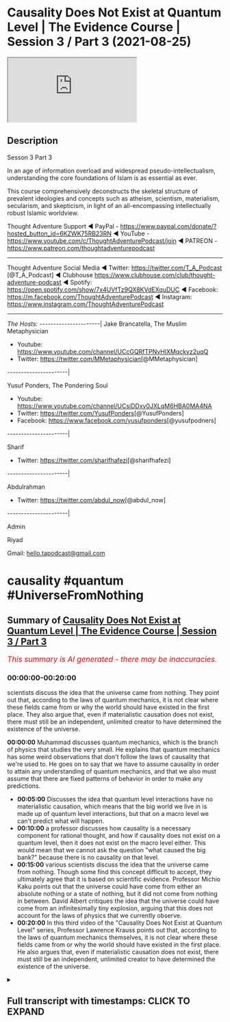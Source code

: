 # Causality Does Not Exist at Quantum Level | The Evidence Course | Session 3 / Part 3 (2021-08-25)

<iframe loading='lazy' allow='autoplay' src='https://www.youtube.com/embed/1AY-KXYsLtw'></iframe>

## Description

Sesson 3 Part 3

In an age of information overload and widespread pseudo-intellectualism, understanding the core foundations of Islam is as essential as ever.

This course comprehensively deconstructs the skeletal structure of prevalent ideologies and concepts such as atheism, scientism, materialism, secularism, and skepticism, in light of an all-encompassing intellectually robust Islamic worldview.

Thought Adventure Support
◄ PayPal - <https://www.paypal.com/donate/?hosted_button_id=6KZWK75RB23RN>
◄ YouTube - <https://www.youtube.com/c/ThoughtAdventurePodcast/join>
◄ PATREON - <https://www.patreon.com/thoughtadventurepodcast>
____________________________________________________________________

Thought Adventure Social Media
◄ Twitter: <https://twitter.com/T_A_Podcast​​> [@T_A_Podcast]
◄ Clubhouse <https://www.clubhouse.com/club/thought-adventure-podcast>
◄ Spotify: <https://open.spotify.com/show/7x4UVfTz9QX8KVdEXquDUC>
◄ Facebook: <https://m.facebook.com/ThoughtAdventurePodcast>
◄ Instagram: <https://www.instagram.com/ThoughtAdventurePodcast​>

----------------------------------------------------------------

*The Hosts:*
----------------------|
Jake Brancatella, The Muslim Metaphysician

- Youtube: <https://www.youtube.com/channel/UCcGQRfTPNyHlXMqckvz2uqQ>
- Twitter:  <https://twitter.com/MMetaphysician​​> [@MMetaphysician]

----------------------|

Yusuf Ponders, The Pondering Soul

- Youtube: <https://www.youtube.com/channel/UCsiDDxy0JXLqM6HBA0MA4NA>
- Twitter: <https://twitter.com/YusufPonders​​> [@YusufPonders]
- Facebook: <https://www.facebook.com/yusufponders​> [@yusufpodners]

----------------------|

Sharif

- Twitter: <https://twitter.com/sharifhafezi​​> [@sharifhafezi]

----------------------|

Abdulrahman

- Twitter: <https://twitter.com/abdul_now​> [@abdul_now]

----------------------|

Admin

Riyad

Gmail: hello.tapodcast@gmail.com

# causality #quantum #UniverseFromNothing

## Summary of [Causality Does Not Exist at Quantum Level | The Evidence Course | Session 3 / Part 3](https://www.youtube.com/watch?v=1AY-KXYsLtw)

*<span style="color:red; font-size:125%">This summary is AI generated - there may be inaccuracies</span>. [](/)*

### <a onclick="modifyYTiframeseektime('0')">00:00:00-00:20:00</a>

 scientists discuss the idea that the universe came from nothing. They point out that, according to the laws of quantum mechanics, it is not clear where these fields came from or why the world should have existed in the first place. They also argue that, even if materialistic causation does not exist, there must still be an independent, unlimited creator to have determined the existence of the universe.

**<a onclick="modifyYTiframeseektime('0')">00:00:00</a>**  Muhammad discusses quantum mechanics, which is the branch of physics that studies the very small. He explains that quantum mechanics has some weird observations that don't follow the laws of causality that we're used to. He goes on to say that we have to assume causality in order to attain any understanding of quantum mechanics, and that we also must assume that there are fixed patterns of behavior in order to make any predictions.

- **<a onclick="modifyYTiframeseektime('300')">00:05:00</a>** Discusses the idea that quantum level interactions have no materialistic causation, which means that the big world we live in is made up of quantum level interactions, but that on a macro level we can't predict what will happen.
- **<a onclick="modifyYTiframeseektime('600')">00:10:00</a>**  a professor discusses how causality is a necessary component for rational thought, and how if causality does not exist on a quantum level, then it does not exist on the macro level either. This would mean that we cannot ask the question "what caused the big bank?" because there is no causality on that level.
- **<a onclick="modifyYTiframeseektime('900')">00:15:00</a>**  various scientists discuss the idea that the universe came from nothing. Though some find this concept difficult to accept, they ultimately agree that it is based on scientific evidence. Professor Michio Kaku points out that the universe could have come from either an absolute nothing or a state of nothing, but it did not come from nothing in between. David Albert critiques the idea that the universe could have come from an infinitesimally tiny explosion, arguing that this does not account for the laws of physics that we currently observe.
- **<a onclick="modifyYTiframeseektime('1200')">00:20:00</a>** In this third video of the "Causality Does Not Exist at Quantum Level" series, Professor Lawrence Krauss points out that, according to the laws of quantum mechanics themselves, it is not clear where these fields came from or why the world should have existed in the first place. He also argues that, even if materialistic causation does not exist, there must still be an independent, unlimited creator to have determined the existence of the universe.

<details><summary><h2>Full transcript with timestamps: CLICK TO EXPAND</h2></summary>

<a onclick="modifyYTiframeseektime('14')">0:00:14</a> muhammad so the other contention that  
<a onclick="modifyYTiframeseektime('17')">0:00:17</a> some people or some atheists uh raise  
<a onclick="modifyYTiframeseektime('20')">0:00:20</a> to the arguments that we proposed  
<a onclick="modifyYTiframeseektime('22')">0:00:22</a> is is this idea that we are assuming  
<a onclick="modifyYTiframeseektime('25')">0:00:25</a> causal principles and causality is not a  
<a onclick="modifyYTiframeseektime('28')">0:00:28</a> necessary reality  
<a onclick="modifyYTiframeseektime('30')">0:00:30</a> that exists on a quantum level and  
<a onclick="modifyYTiframeseektime('33')">0:00:33</a> therefore if it doesn't exist on a  
<a onclick="modifyYTiframeseektime('34')">0:00:34</a> quantum level how can we be 100 sure  
<a onclick="modifyYTiframeseektime('37')">0:00:37</a> exists on a macro level meaning on the  
<a onclick="modifyYTiframeseektime('39')">0:00:39</a> the big level  
<a onclick="modifyYTiframeseektime('41')">0:00:41</a> uh the level that we exist and that we  
<a onclick="modifyYTiframeseektime('43')">0:00:43</a> can see  
<a onclick="modifyYTiframeseektime('44')">0:00:44</a> so i remember one time one one person he  
<a onclick="modifyYTiframeseektime('47')">0:00:47</a> he made the point that  
<a onclick="modifyYTiframeseektime('49')">0:00:49</a> you know it could be theoretically that  
<a onclick="modifyYTiframeseektime('52')">0:00:52</a> as you go and reach out to grab a cup  
<a onclick="modifyYTiframeseektime('55')">0:00:55</a> that your hand could go straight through  
<a onclick="modifyYTiframeseektime('56')">0:00:56</a> the cup so i responded and i said well  
<a onclick="modifyYTiframeseektime('59')">0:00:59</a> imagine if you were to walk in the  
<a onclick="modifyYTiframeseektime('61')">0:01:01</a> middle of the road and you saw a truck  
<a onclick="modifyYTiframeseektime('63')">0:01:03</a> coming towards you would you think at  
<a onclick="modifyYTiframeseektime('65')">0:01:05</a> that moment in time theoretically the  
<a onclick="modifyYTiframeseektime('67')">0:01:07</a> truck could go straight through you or  
<a onclick="modifyYTiframeseektime('69')">0:01:09</a> you're gonna try and get out of the way  
<a onclick="modifyYTiframeseektime('71')">0:01:11</a> as fast as possible from that  
<a onclick="modifyYTiframeseektime('74')">0:01:14</a> but we want to dive into a little bit a  
<a onclick="modifyYTiframeseektime('76')">0:01:16</a> little bit more detail regards to what  
<a onclick="modifyYTiframeseektime('78')">0:01:18</a> how we can understand and how we can  
<a onclick="modifyYTiframeseektime('80')">0:01:20</a> approach this discussion and really the  
<a onclick="modifyYTiframeseektime('81')">0:01:21</a> approach of this discussion shouldn't  
<a onclick="modifyYTiframeseektime('83')">0:01:23</a> really be approached from well actually  
<a onclick="modifyYTiframeseektime('85')">0:01:25</a> quantum level does have  
<a onclick="modifyYTiframeseektime('87')">0:01:27</a> you know causal principles i suppose  
<a onclick="modifyYTiframeseektime('88')">0:01:28</a> that is one argument that you can use i  
<a onclick="modifyYTiframeseektime('91')">0:01:31</a> go into the science of it in order to  
<a onclick="modifyYTiframeseektime('93')">0:01:33</a> refute the science that they they  
<a onclick="modifyYTiframeseektime('95')">0:01:35</a> provide or they counter with  
<a onclick="modifyYTiframeseektime('97')">0:01:37</a> but i think the problem with gaza  
<a onclick="modifyYTiframeseektime('99')">0:01:39</a> quantum mechanics is that it's a complex  
<a onclick="modifyYTiframeseektime('101')">0:01:41</a> issue it's an issue which is  
<a onclick="modifyYTiframeseektime('103')">0:01:43</a> counterintuitive it's not what we expect  
<a onclick="modifyYTiframeseektime('105')">0:01:45</a> to see and because it's not what we  
<a onclick="modifyYTiframeseektime('107')">0:01:47</a> expect to see in our general experiences  
<a onclick="modifyYTiframeseektime('110')">0:01:50</a> you know it can be quite confusing quite  
<a onclick="modifyYTiframeseektime('112')">0:01:52</a> difficult to understand what's actually  
<a onclick="modifyYTiframeseektime('114')">0:01:54</a> occurring upon quantum on a quantum  
<a onclick="modifyYTiframeseektime('116')">0:01:56</a> level  
<a onclick="modifyYTiframeseektime('118')">0:01:58</a> what is quantum mechanics all of these  
<a onclick="modifyYTiframeseektime('119')">0:01:59</a> things so rather what we're going to do  
<a onclick="modifyYTiframeseektime('121')">0:02:01</a> is approach this from a more of an  
<a onclick="modifyYTiframeseektime('122')">0:02:02</a> epistemological point of view meaning  
<a onclick="modifyYTiframeseektime('124')">0:02:04</a> from the point of view of a rational  
<a onclick="modifyYTiframeseektime('127')">0:02:07</a> thinking human being and and from how we  
<a onclick="modifyYTiframeseektime('129')">0:02:09</a> understand ideas and looking at  
<a onclick="modifyYTiframeseektime('132')">0:02:12</a> where this then discussion about quantum  
<a onclick="modifyYTiframeseektime('134')">0:02:14</a> mechanics fits in  
<a onclick="modifyYTiframeseektime('136')">0:02:16</a> so what do we mean by the quantum  
<a onclick="modifyYTiframeseektime('138')">0:02:18</a> quantum level or quantum mechanics  
<a onclick="modifyYTiframeseektime('140')">0:02:20</a> quantum mechanics deals with the very  
<a onclick="modifyYTiframeseektime('142')">0:02:22</a> very small  
<a onclick="modifyYTiframeseektime('143')">0:02:23</a> so we're talking about the subatomic  
<a onclick="modifyYTiframeseektime('146')">0:02:26</a> level type particles  
<a onclick="modifyYTiframeseektime('148')">0:02:28</a> and the behaviors of things like  
<a onclick="modifyYTiframeseektime('149')">0:02:29</a> electrons photons and  
<a onclick="modifyYTiframeseektime('151')">0:02:31</a> and the interactions even of atoms but  
<a onclick="modifyYTiframeseektime('153')">0:02:33</a> it's on the very very small level and on  
<a onclick="modifyYTiframeseektime('156')">0:02:36</a> a quantum level there are very weird you  
<a onclick="modifyYTiframeseektime('159')">0:02:39</a> know  
<a onclick="modifyYTiframeseektime('160')">0:02:40</a> observations that are seen  
<a onclick="modifyYTiframeseektime('163')">0:02:43</a> for example i'll just give you an  
<a onclick="modifyYTiframeseektime('164')">0:02:44</a> example of this  
<a onclick="modifyYTiframeseektime('166')">0:02:46</a> so imagine again a pool table  
<a onclick="modifyYTiframeseektime('169')">0:02:49</a> with all the balls racked up  
<a onclick="modifyYTiframeseektime('171')">0:02:51</a> and imagine you hit  
<a onclick="modifyYTiframeseektime('173')">0:02:53</a> all these balls  
<a onclick="modifyYTiframeseektime('175')">0:02:55</a> with your white cue ball  
<a onclick="modifyYTiframeseektime('177')">0:02:57</a> so if the pool table is a normal size  
<a onclick="modifyYTiframeseektime('180')">0:03:00</a> then theoretically  
<a onclick="modifyYTiframeseektime('182')">0:03:02</a> you can work out what's going to happen  
<a onclick="modifyYTiframeseektime('184')">0:03:04</a> to all of those pool balls where they're  
<a onclick="modifyYTiframeseektime('188')">0:03:08</a> going to be what position they're going  
<a onclick="modifyYTiframeseektime('190')">0:03:10</a> to land in etc so longers we've worked  
<a onclick="modifyYTiframeseektime('192')">0:03:12</a> out all the variables  
<a onclick="modifyYTiframeseektime('194')">0:03:14</a> like for example the variable of each  
<a onclick="modifyYTiframeseektime('197')">0:03:17</a> weight of each ball the size the  
<a onclick="modifyYTiframeseektime('200')">0:03:20</a> position the friction of the table that  
<a onclick="modifyYTiframeseektime('202')">0:03:22</a> exerts itself on each and every ball on  
<a onclick="modifyYTiframeseektime('205')">0:03:25</a> the pull table  
<a onclick="modifyYTiframeseektime('206')">0:03:26</a> and if i knew the direction and speed of  
<a onclick="modifyYTiframeseektime('209')">0:03:29</a> the white ball as i hit it so if i knew  
<a onclick="modifyYTiframeseektime('213')">0:03:33</a> the white board the speed the direction  
<a onclick="modifyYTiframeseektime('216')">0:03:36</a> and if i knew everything else all the  
<a onclick="modifyYTiframeseektime('217')">0:03:37</a> other variables regards to those pool  
<a onclick="modifyYTiframeseektime('219')">0:03:39</a> balls then i could possibly i can  
<a onclick="modifyYTiframeseektime('222')">0:03:42</a> predict where each of those balls are  
<a onclick="modifyYTiframeseektime('224')">0:03:44</a> going to land on that table  
<a onclick="modifyYTiframeseektime('227')">0:03:47</a> and that's  
<a onclick="modifyYTiframeseektime('228')">0:03:48</a> obviously something we can predict and  
<a onclick="modifyYTiframeseektime('230')">0:03:50</a> yes we know that causality is not  
<a onclick="modifyYTiframeseektime('232')">0:03:52</a> something we can empirically prove as we  
<a onclick="modifyYTiframeseektime('234')">0:03:54</a> as we mentioned in a previous video  
<a onclick="modifyYTiframeseektime('237')">0:03:57</a> meaning using science you have to assume  
<a onclick="modifyYTiframeseektime('239')">0:03:59</a> causality  
<a onclick="modifyYTiframeseektime('240')">0:04:00</a> and if you have to assume causality  
<a onclick="modifyYTiframeseektime('242')">0:04:02</a> using science then you cannot  
<a onclick="modifyYTiframeseektime('245')">0:04:05</a> refute the idea of science or you can't  
<a onclick="modifyYTiframeseektime('247')">0:04:07</a> prove it from a scientific basis you  
<a onclick="modifyYTiframeseektime('249')">0:04:09</a> have to assume it  
<a onclick="modifyYTiframeseektime('251')">0:04:11</a> and we also have to assume in science  
<a onclick="modifyYTiframeseektime('253')">0:04:13</a> that there are fixed patterns of  
<a onclick="modifyYTiframeseektime('254')">0:04:14</a> behavior so when we're looking at this  
<a onclick="modifyYTiframeseektime('256')">0:04:16</a> pool table we understand that there's  
<a onclick="modifyYTiframeseektime('258')">0:04:18</a> the effect  
<a onclick="modifyYTiframeseektime('260')">0:04:20</a> which is oh the cause which is the white  
<a onclick="modifyYTiframeseektime('262')">0:04:22</a> ball traveling is going to cause a  
<a onclick="modifyYTiframeseektime('264')">0:04:24</a> various num number of effects and those  
<a onclick="modifyYTiframeseektime('266')">0:04:26</a> effects are repeatable they're going to  
<a onclick="modifyYTiframeseektime('268')">0:04:28</a> be with a fixed pattern  
<a onclick="modifyYTiframeseektime('271')">0:04:31</a> so we can understand that and we  
<a onclick="modifyYTiframeseektime('273')">0:04:33</a> understand that because these things  
<a onclick="modifyYTiframeseektime('276')">0:04:36</a> occur and they are not things that occur  
<a onclick="modifyYTiframeseektime('278')">0:04:38</a> because of the universe  
<a onclick="modifyYTiframeseektime('281')">0:04:41</a> they are the attributes which have been  
<a onclick="modifyYTiframeseektime('282')">0:04:42</a> placed by allah upon the universe itself  
<a onclick="modifyYTiframeseektime('287')">0:04:47</a> and therefore we can as a result predict  
<a onclick="modifyYTiframeseektime('290')">0:04:50</a> things because we assume that allah or  
<a onclick="modifyYTiframeseektime('292')">0:04:52</a> allah has told us that he has fixed laws  
<a onclick="modifyYTiframeseektime('294')">0:04:54</a> within this universe  
<a onclick="modifyYTiframeseektime('297')">0:04:57</a> however let's let's take a step back  
<a onclick="modifyYTiframeseektime('299')">0:04:59</a> from the the macro level from the big  
<a onclick="modifyYTiframeseektime('301')">0:05:01</a> level  
<a onclick="modifyYTiframeseektime('302')">0:05:02</a> and let's imagine this pool table and  
<a onclick="modifyYTiframeseektime('304')">0:05:04</a> shrink it right down to the quantum  
<a onclick="modifyYTiframeseektime('306')">0:05:06</a> level  
<a onclick="modifyYTiframeseektime('307')">0:05:07</a> so you've just got this really small  
<a onclick="modifyYTiframeseektime('309')">0:05:09</a> quantum level size pool table  
<a onclick="modifyYTiframeseektime('313')">0:05:13</a> and suddenly now  
<a onclick="modifyYTiframeseektime('315')">0:05:15</a> if i try to hit the white ball i have a  
<a onclick="modifyYTiframeseektime('318')">0:05:18</a> few problems on this quantum level pool  
<a onclick="modifyYTiframeseektime('320')">0:05:20</a> table  
<a onclick="modifyYTiframeseektime('321')">0:05:21</a> because i can't 100 percent predict  
<a onclick="modifyYTiframeseektime('325')">0:05:25</a> exactly where that white ball is and i  
<a onclick="modifyYTiframeseektime('329')">0:05:29</a> cannot 100 percent predict at what  
<a onclick="modifyYTiframeseektime('332')">0:05:32</a> uh what speed or motion it will travel  
<a onclick="modifyYTiframeseektime('334')">0:05:34</a> at in fact the problem exists on a  
<a onclick="modifyYTiframeseektime('337')">0:05:37</a> quantum level is that with quantum level  
<a onclick="modifyYTiframeseektime('339')">0:05:39</a> particles you know you can only as you  
<a onclick="modifyYTiframeseektime('342')">0:05:42</a> know you have only a probabilistic  
<a onclick="modifyYTiframeseektime('344')">0:05:44</a> assumption of both speed and motor and  
<a onclick="modifyYTiframeseektime('347')">0:05:47</a> position  
<a onclick="modifyYTiframeseektime('348')">0:05:48</a> now on a macro level because i knew  
<a onclick="modifyYTiframeseektime('351')">0:05:51</a> speed and location of each ball then i  
<a onclick="modifyYTiframeseektime('354')">0:05:54</a> can work out what's going to happen but  
<a onclick="modifyYTiframeseektime('356')">0:05:56</a> if i don't know the speed and the  
<a onclick="modifyYTiframeseektime('357')">0:05:57</a> location precisely of each ball then i  
<a onclick="modifyYTiframeseektime('361')">0:06:01</a> can't predict what's going to happen to  
<a onclick="modifyYTiframeseektime('364')">0:06:04</a> that rack of balls on the pool table at  
<a onclick="modifyYTiframeseektime('366')">0:06:06</a> a quantum level  
<a onclick="modifyYTiframeseektime('368')">0:06:08</a> i can't know all of the variables so i  
<a onclick="modifyYTiframeseektime('371')">0:06:11</a> can't predict and determine exactly  
<a onclick="modifyYTiframeseektime('373')">0:06:13</a> what's going to happen and this is this  
<a onclick="modifyYTiframeseektime('376')">0:06:16</a> this understanding that you can you can  
<a onclick="modifyYTiframeseektime('378')">0:06:18</a> never predict both the position and the  
<a onclick="modifyYTiframeseektime('380')">0:06:20</a> speed of a quantum level particle is  
<a onclick="modifyYTiframeseektime('383')">0:06:23</a> what's termed as heisenberg's  
<a onclick="modifyYTiframeseektime('385')">0:06:25</a> uncertainty principle  
<a onclick="modifyYTiframeseektime('387')">0:06:27</a> are the inability to determine precisely  
<a onclick="modifyYTiframeseektime('389')">0:06:29</a> the position and speed of each particle  
<a onclick="modifyYTiframeseektime('393')">0:06:33</a> rather as it mentions this this  
<a onclick="modifyYTiframeseektime('395')">0:06:35</a> principle of heisenberg's uncertainty  
<a onclick="modifyYTiframeseektime('397')">0:06:37</a> principle the more precise your  
<a onclick="modifyYTiframeseektime('398')">0:06:38</a> measurements of the speed the less  
<a onclick="modifyYTiframeseektime('400')">0:06:40</a> precise your measurements will be of  
<a onclick="modifyYTiframeseektime('401')">0:06:41</a> position and vice versa  
<a onclick="modifyYTiframeseektime('403')">0:06:43</a> so some say as a result that  
<a onclick="modifyYTiframeseektime('406')">0:06:46</a> theoretically if quantum level  
<a onclick="modifyYTiframeseektime('408')">0:06:48</a> interactions can't be predicted so you  
<a onclick="modifyYTiframeseektime('411')">0:06:51</a> can't say a is going to hit b that's  
<a onclick="modifyYTiframeseektime('414')">0:06:54</a> going to cause c to occur because you  
<a onclick="modifyYTiframeseektime('416')">0:06:56</a> don't know where a is at any given time  
<a onclick="modifyYTiframeseektime('418')">0:06:58</a> or you don't know its motion at any  
<a onclick="modifyYTiframeseektime('419')">0:06:59</a> given time as well both together  
<a onclick="modifyYTiframeseektime('422')">0:07:02</a> so as a result if they say you can't  
<a onclick="modifyYTiframeseektime('424')">0:07:04</a> predict  
<a onclick="modifyYTiframeseektime('425')">0:07:05</a> yeah a quantum level in interactions  
<a onclick="modifyYTiframeseektime('428')">0:07:08</a> then the macro level can't also be  
<a onclick="modifyYTiframeseektime('430')">0:07:10</a> predicted or determined so i want you to  
<a onclick="modifyYTiframeseektime('432')">0:07:12</a> think about this  
<a onclick="modifyYTiframeseektime('434')">0:07:14</a> if a house is made up of bricks then i  
<a onclick="modifyYTiframeseektime('437')">0:07:17</a> know what the the material of the house  
<a onclick="modifyYTiframeseektime('439')">0:07:19</a> is it's the bricks so  
<a onclick="modifyYTiframeseektime('441')">0:07:21</a> what they're saying here is that the big  
<a onclick="modifyYTiframeseektime('443')">0:07:23</a> world the world that we live in is made  
<a onclick="modifyYTiframeseektime('446')">0:07:26</a> up of quantum level interactions  
<a onclick="modifyYTiframeseektime('449')">0:07:29</a> if there are a cause of means that don't  
<a onclick="modifyYTiframeseektime('451')">0:07:31</a> follow causal patterns on a quantum  
<a onclick="modifyYTiframeseektime('454')">0:07:34</a> level  
<a onclick="modifyYTiframeseektime('455')">0:07:35</a> and the big the macro world is built  
<a onclick="modifyYTiframeseektime('457')">0:07:37</a> upon the the quantum level interactions  
<a onclick="modifyYTiframeseektime('460')">0:07:40</a> then i can't predict  
<a onclick="modifyYTiframeseektime('462')">0:07:42</a> you know even on the macro level because  
<a onclick="modifyYTiframeseektime('465')">0:07:45</a> if this is a causal and this is what  
<a onclick="modifyYTiframeseektime('467')">0:07:47</a> makes up the rest of the universe then  
<a onclick="modifyYTiframeseektime('470')">0:07:50</a> the universe ultimately must be a causal  
<a onclick="modifyYTiframeseektime('472')">0:07:52</a> or doesn't follow causal principles  
<a onclick="modifyYTiframeseektime('475')">0:07:55</a> and some scientists also give  
<a onclick="modifyYTiframeseektime('478')">0:07:58</a> give other examples or implications of  
<a onclick="modifyYTiframeseektime('481')">0:08:01</a> this idea  
<a onclick="modifyYTiframeseektime('482')">0:08:02</a> of uh you know a causal uh quantum level  
<a onclick="modifyYTiframeseektime('486')">0:08:06</a> a causality for example the famous  
<a onclick="modifyYTiframeseektime('488')">0:08:08</a> uh physicist known as lawrence krauss  
<a onclick="modifyYTiframeseektime('490')">0:08:10</a> and also self-declared anti-theist they  
<a onclick="modifyYTiframeseektime('492')">0:08:12</a> don't even consider himself an atheist  
<a onclick="modifyYTiframeseektime('494')">0:08:14</a> he actually calls himself an antitheist  
<a onclick="modifyYTiframeseektime('497')">0:08:17</a> he states that the nothingness of space  
<a onclick="modifyYTiframeseektime('500')">0:08:20</a> causes  
<a onclick="modifyYTiframeseektime('501')">0:08:21</a> particles to pop in  
<a onclick="modifyYTiframeseektime('503')">0:08:23</a> in and out of existence so when you have  
<a onclick="modifyYTiframeseektime('506')">0:08:26</a> no space you have a vacuum  
<a onclick="modifyYTiframeseektime('508')">0:08:28</a> yeah  
<a onclick="modifyYTiframeseektime('509')">0:08:29</a> in a vacuum you find that there are on a  
<a onclick="modifyYTiframeseektime('512')">0:08:32</a> quantum level there'll be particles that  
<a onclick="modifyYTiframeseektime('514')">0:08:34</a> will pop in and out of existence virtual  
<a onclick="modifyYTiframeseektime('516')">0:08:36</a> particles  
<a onclick="modifyYTiframeseektime('518')">0:08:38</a> and again  
<a onclick="modifyYTiframeseektime('519')">0:08:39</a> what he's attempting to do is he's  
<a onclick="modifyYTiframeseektime('521')">0:08:41</a> attempting to say well if that can occur  
<a onclick="modifyYTiframeseektime('523')">0:08:43</a> on a quantum level why couldn't this  
<a onclick="modifyYTiframeseektime('526')">0:08:46</a> occur prior to the universe that the  
<a onclick="modifyYTiframeseektime('528')">0:08:48</a> universe didn't exist it existed or some  
<a onclick="modifyYTiframeseektime('530')">0:08:50</a> empty space and the universe or suddenly  
<a onclick="modifyYTiframeseektime('533')">0:08:53</a> on a quantum level the univ singularity  
<a onclick="modifyYTiframeseektime('536')">0:08:56</a> appeared and from the singularity there  
<a onclick="modifyYTiframeseektime('538')">0:08:58</a> was a big bang  
<a onclick="modifyYTiframeseektime('541')">0:09:01</a> there's far more details in this that i  
<a onclick="modifyYTiframeseektime('544')">0:09:04</a> haven't really gone through you know  
<a onclick="modifyYTiframeseektime('545')">0:09:05</a> huge amounts of details on quantum  
<a onclick="modifyYTiframeseektime('547')">0:09:07</a> mechanics but really what we're really  
<a onclick="modifyYTiframeseektime('549')">0:09:09</a> asking is is a question about how do we  
<a onclick="modifyYTiframeseektime('552')">0:09:12</a> approach this from a  
<a onclick="modifyYTiframeseektime('554')">0:09:14</a> you know epistemological angle from  
<a onclick="modifyYTiframeseektime('557')">0:09:17</a> point of view of ideas how do we the  
<a onclick="modifyYTiframeseektime('559')">0:09:19</a> methodology of our thinking so  
<a onclick="modifyYTiframeseektime('563')">0:09:23</a> however when we talk about quantum level  
<a onclick="modifyYTiframeseektime('565')">0:09:25</a> having no causality as some claim  
<a onclick="modifyYTiframeseektime('568')">0:09:28</a> what they're actually saying  
<a onclick="modifyYTiframeseektime('570')">0:09:30</a> is that quantum level interactions have  
<a onclick="modifyYTiframeseektime('574')">0:09:34</a> no materialistic causation you can't  
<a onclick="modifyYTiframeseektime('576')">0:09:36</a> work out why  
<a onclick="modifyYTiframeseektime('578')">0:09:38</a> in a deterministic point of view  
<a onclick="modifyYTiframeseektime('581')">0:09:41</a> why this is occurring yeah why one level  
<a onclick="modifyYTiframeseektime('584')">0:09:44</a> interaction is taking place with another  
<a onclick="modifyYTiframeseektime('585')">0:09:45</a> level interaction precisely in a  
<a onclick="modifyYTiframeseektime('587')">0:09:47</a> deterministic fashion  
<a onclick="modifyYTiframeseektime('590')">0:09:50</a> so this is the first thing that they're  
<a onclick="modifyYTiframeseektime('592')">0:09:52</a> they're they're  
<a onclick="modifyYTiframeseektime('593')">0:09:53</a> they're really saying regards to this  
<a onclick="modifyYTiframeseektime('596')">0:09:56</a> so the question then becomes okay how  
<a onclick="modifyYTiframeseektime('598')">0:09:58</a> does claims that on a quantum level  
<a onclick="modifyYTiframeseektime('600')">0:10:00</a> having no causality or some claim  
<a onclick="modifyYTiframeseektime('601')">0:10:01</a> actually refute our argument for the  
<a onclick="modifyYTiframeseektime('603')">0:10:03</a> existence of god  
<a onclick="modifyYTiframeseektime('605')">0:10:05</a> does it does it refute our arguments for  
<a onclick="modifyYTiframeseektime('607')">0:10:07</a> the existence god if there's no  
<a onclick="modifyYTiframeseektime('609')">0:10:09</a> causality on a quantum level there's no  
<a onclick="modifyYTiframeseektime('611')">0:10:11</a> causality on the macro level then does  
<a onclick="modifyYTiframeseektime('613')">0:10:13</a> that mean that we cannot ask the  
<a onclick="modifyYTiframeseektime('614')">0:10:14</a> question what caused the big bank that's  
<a onclick="modifyYTiframeseektime('616')">0:10:16</a> effectively the argument  
<a onclick="modifyYTiframeseektime('618')">0:10:18</a> well firstly no we can't use that as an  
<a onclick="modifyYTiframeseektime('621')">0:10:21</a> argument about a causal levels a  
<a onclick="modifyYTiframeseektime('623')">0:10:23</a> causality on a quantum level  
<a onclick="modifyYTiframeseektime('625')">0:10:25</a> firstly as we've mentioned in the  
<a onclick="modifyYTiframeseektime('627')">0:10:27</a> section in section one on science and  
<a onclick="modifyYTiframeseektime('630')">0:10:30</a> scientism we said that science is  
<a onclick="modifyYTiframeseektime('633')">0:10:33</a> predicated on the belief in causality  
<a onclick="modifyYTiframeseektime('636')">0:10:36</a> you have to assume causality for you to  
<a onclick="modifyYTiframeseektime('638')">0:10:38</a> engage in the scientific method  
<a onclick="modifyYTiframeseektime('641')">0:10:41</a> even when we detect virtual particles  
<a onclick="modifyYTiframeseektime('643')">0:10:43</a> popping in and out of existence we are  
<a onclick="modifyYTiframeseektime('645')">0:10:45</a> detecting them using machines also that  
<a onclick="modifyYTiframeseektime('648')">0:10:48</a> rests on causal principles so you're  
<a onclick="modifyYTiframeseektime('650')">0:10:50</a> trying to detect  
<a onclick="modifyYTiframeseektime('652')">0:10:52</a> you know a particle that's come out of  
<a onclick="modifyYTiframeseektime('653')">0:10:53</a> non-existence yeah or come out of you  
<a onclick="modifyYTiframeseektime('656')">0:10:56</a> know space you know vacuum of space on a  
<a onclick="modifyYTiframeseektime('658')">0:10:58</a> quantum level you're using machinery  
<a onclick="modifyYTiframeseektime('661')">0:11:01</a> that actually detects this  
<a onclick="modifyYTiframeseektime('662')">0:11:02</a> so you're not you know you're not  
<a onclick="modifyYTiframeseektime('664')">0:11:04</a> actually going outside of the causal  
<a onclick="modifyYTiframeseektime('665')">0:11:05</a> principles you're still using causality  
<a onclick="modifyYTiframeseektime('668')">0:11:08</a> even in the scientific method  
<a onclick="modifyYTiframeseektime('671')">0:11:11</a> the other thing is this  
<a onclick="modifyYTiframeseektime('672')">0:11:12</a> if we conclude some scientists or  
<a onclick="modifyYTiframeseektime('674')">0:11:14</a> certain atheists try to use this  
<a onclick="modifyYTiframeseektime('676')">0:11:16</a> argument to say ah  
<a onclick="modifyYTiframeseektime('677')">0:11:17</a> there is no causality because on a  
<a onclick="modifyYTiframeseektime('679')">0:11:19</a> quantum level there is no causality and  
<a onclick="modifyYTiframeseektime('682')">0:11:22</a> that's what science has proven then what  
<a onclick="modifyYTiframeseektime('684')">0:11:24</a> they're doing is they're creating a  
<a onclick="modifyYTiframeseektime('686')">0:11:26</a> circular or self-refuting argument  
<a onclick="modifyYTiframeseektime('689')">0:11:29</a> if science adopts the principle of  
<a onclick="modifyYTiframeseektime('691')">0:11:31</a> causality and you conclude that there is  
<a onclick="modifyYTiframeseektime('694')">0:11:34</a> no principle of causality then you have  
<a onclick="modifyYTiframeseektime('696')">0:11:36</a> you have actually refuted the scientific  
<a onclick="modifyYTiframeseektime('698')">0:11:38</a> method itself and if you refuted the  
<a onclick="modifyYTiframeseektime('700')">0:11:40</a> scientific method you've also refuted  
<a onclick="modifyYTiframeseektime('703')">0:11:43</a> its conclusion  
<a onclick="modifyYTiframeseektime('706')">0:11:46</a> secondly causality is a necessary  
<a onclick="modifyYTiframeseektime('708')">0:11:48</a> component to make rational thought  
<a onclick="modifyYTiframeseektime('711')">0:11:51</a> this means causality  
<a onclick="modifyYTiframeseektime('713')">0:11:53</a> is an is is an idea that we gain prior  
<a onclick="modifyYTiframeseektime('717')">0:11:57</a> to experience we use causality in order  
<a onclick="modifyYTiframeseektime('721')">0:12:01</a> to interpret and explain experience and  
<a onclick="modifyYTiframeseektime('723')">0:12:03</a> we discussed this  
<a onclick="modifyYTiframeseektime('725')">0:12:05</a> in when we talked about the rational  
<a onclick="modifyYTiframeseektime('727')">0:12:07</a> method  
<a onclick="modifyYTiframeseektime('728')">0:12:08</a> so we don't experience causality and  
<a onclick="modifyYTiframeseektime('732')">0:12:12</a> include and conclude causality exists  
<a onclick="modifyYTiframeseektime('735')">0:12:15</a> but rather we need causality to think  
<a onclick="modifyYTiframeseektime('738')">0:12:18</a> because the fact that we think  
<a onclick="modifyYTiframeseektime('741')">0:12:21</a> that we have concepts then we know  
<a onclick="modifyYTiframeseektime('742')">0:12:22</a> reality exists because we know reality  
<a onclick="modifyYTiframeseektime('745')">0:12:25</a> exists and that reality caused our  
<a onclick="modifyYTiframeseektime('748')">0:12:28</a> thoughts then as a result causality  
<a onclick="modifyYTiframeseektime('750')">0:12:30</a> exists it's a very basic argument so  
<a onclick="modifyYTiframeseektime('753')">0:12:33</a> even if we grant that quantum level  
<a onclick="modifyYTiframeseektime('756')">0:12:36</a> interactions have no materialistic  
<a onclick="modifyYTiframeseektime('758')">0:12:38</a> causation or no materialistic  
<a onclick="modifyYTiframeseektime('761')">0:12:41</a> explanation that's the key thing here  
<a onclick="modifyYTiframeseektime('762')">0:12:42</a> materialistic explanation  
<a onclick="modifyYTiframeseektime('764')">0:12:44</a> then that doesn't deny causality  
<a onclick="modifyYTiframeseektime('767')">0:12:47</a> altogether  
<a onclick="modifyYTiframeseektime('768')">0:12:48</a> rather only denies the  
<a onclick="modifyYTiframeseektime('771')">0:12:51</a> is materialistic or part of the universe  
<a onclick="modifyYTiframeseektime('774')">0:12:54</a> so if something's occurring and you  
<a onclick="modifyYTiframeseektime('776')">0:12:56</a> can't explain what the cause of that  
<a onclick="modifyYTiframeseektime('778')">0:12:58</a> thing that's occurring that's caused its  
<a onclick="modifyYTiframeseektime('780')">0:13:00</a> effect  
<a onclick="modifyYTiframeseektime('781')">0:13:01</a> then it doesn't mean that causality  
<a onclick="modifyYTiframeseektime('783')">0:13:03</a> doesn't exist it just means that the  
<a onclick="modifyYTiframeseektime('784')">0:13:04</a> causality cannot be explained by the  
<a onclick="modifyYTiframeseektime('787')">0:13:07</a> universe  
<a onclick="modifyYTiframeseektime('789')">0:13:09</a> and this is similar to how imam ghazali  
<a onclick="modifyYTiframeseektime('793')">0:13:13</a> he explained that there are no  
<a onclick="modifyYTiframeseektime('795')">0:13:15</a> materialistic causation so imam khazadi  
<a onclick="modifyYTiframeseektime('797')">0:13:17</a> held a theological position called  
<a onclick="modifyYTiframeseektime('800')">0:13:20</a> occasionalism  
<a onclick="modifyYTiframeseektime('801')">0:13:21</a> and this this position basically said  
<a onclick="modifyYTiframeseektime('803')">0:13:23</a> that there are no secondary causations  
<a onclick="modifyYTiframeseektime('805')">0:13:25</a> so  
<a onclick="modifyYTiframeseektime('806')">0:13:26</a> it only go into too much detail but  
<a onclick="modifyYTiframeseektime('808')">0:13:28</a> effectively what he was saying is that  
<a onclick="modifyYTiframeseektime('809')">0:13:29</a> if you strike a match it's not your  
<a onclick="modifyYTiframeseektime('811')">0:13:31</a> striking that's causing the fire but  
<a onclick="modifyYTiframeseektime('814')">0:13:34</a> rather a loss panel does place the  
<a onclick="modifyYTiframeseektime('816')">0:13:36</a> attribute of the fire and your striking  
<a onclick="modifyYTiframeseektime('818')">0:13:38</a> in that situation is incidental it just  
<a onclick="modifyYTiframeseektime('820')">0:13:40</a> happens to occur side by side and it  
<a onclick="modifyYTiframeseektime('823')">0:13:43</a> also happens to be that allah made it  
<a onclick="modifyYTiframeseektime('826')">0:13:46</a> that the universe operates according to  
<a onclick="modifyYTiframeseektime('828')">0:13:48</a> the system but he didn't have to operate  
<a onclick="modifyYTiframeseektime('830')">0:13:50</a> according to that system so the ultimate  
<a onclick="modifyYTiframeseektime('832')">0:13:52</a> cause within the universe on every  
<a onclick="modifyYTiframeseektime('834')">0:13:54</a> single event and every single effect  
<a onclick="modifyYTiframeseektime('836')">0:13:56</a> that we see is allah he's the primary  
<a onclick="modifyYTiframeseektime('839')">0:13:59</a> cause this is what imam khazali when he  
<a onclick="modifyYTiframeseektime('841')">0:14:01</a> said there's no secondary causation he  
<a onclick="modifyYTiframeseektime('843')">0:14:03</a> wasn't denying causality they were in  
<a onclick="modifyYTiframeseektime('846')">0:14:06</a> fact affirming that the only cause is  
<a onclick="modifyYTiframeseektime('848')">0:14:08</a> allah and they said you have to still  
<a onclick="modifyYTiframeseektime('850')">0:14:10</a> affirm causality  
<a onclick="modifyYTiframeseektime('853')">0:14:13</a> and this is similar to the point als we  
<a onclick="modifyYTiframeseektime('855')">0:14:15</a> raised in section two about how  
<a onclick="modifyYTiframeseektime('856')">0:14:16</a> attributes are not necessary for objects  
<a onclick="modifyYTiframeseektime('859')">0:14:19</a> hence the attributes were also  
<a onclick="modifyYTiframeseektime('860')">0:14:20</a> determined by allah  
<a onclick="modifyYTiframeseektime('862')">0:14:22</a> so even if they say that on a quantum  
<a onclick="modifyYTiframeseektime('864')">0:14:24</a> level there is no determinism  
<a onclick="modifyYTiframeseektime('867')">0:14:27</a> or no material materialistic explanation  
<a onclick="modifyYTiframeseektime('870')">0:14:30</a> for the position and particle  
<a onclick="modifyYTiframeseektime('872')">0:14:32</a> of the peculiar behavior of the quantum  
<a onclick="modifyYTiframeseektime('873')">0:14:33</a> particles or the particular behavior the  
<a onclick="modifyYTiframeseektime('875')">0:14:35</a> quantum particles then that would  
<a onclick="modifyYTiframeseektime('877')">0:14:37</a> reinforce our argument that the cause is  
<a onclick="modifyYTiframeseektime('880')">0:14:40</a> not from the universe itself but must be  
<a onclick="modifyYTiframeseektime('883')">0:14:43</a> determined upon these particles so if  
<a onclick="modifyYTiframeseektime('886')">0:14:46</a> you can't explain the materialistic  
<a onclick="modifyYTiframeseektime('887')">0:14:47</a> cause of why these why this  
<a onclick="modifyYTiframeseektime('890')">0:14:50</a> you know quantum level particles popping  
<a onclick="modifyYTiframeseektime('892')">0:14:52</a> in and out of existence on a quantum  
<a onclick="modifyYTiframeseektime('894')">0:14:54</a> level space in a vacuum of space we  
<a onclick="modifyYTiframeseektime('896')">0:14:56</a> can't explain why that occurs it doesn't  
<a onclick="modifyYTiframeseektime('898')">0:14:58</a> mean therefore causality doesn't occur  
<a onclick="modifyYTiframeseektime('900')">0:15:00</a> it rather means that the explanation and  
<a onclick="modifyYTiframeseektime('902')">0:15:02</a> the causes outside of the physical  
<a onclick="modifyYTiframeseektime('904')">0:15:04</a> universe aye allah  
<a onclick="modifyYTiframeseektime('910')">0:15:10</a> so  
<a onclick="modifyYTiframeseektime('913')">0:15:13</a> so therefore the other the third point  
<a onclick="modifyYTiframeseektime('916')">0:15:16</a> as well is this  
<a onclick="modifyYTiframeseektime('917')">0:15:17</a> is okay  
<a onclick="modifyYTiframeseektime('919')">0:15:19</a> let's say we grant and we accept that a  
<a onclick="modifyYTiframeseektime('923')">0:15:23</a> causal uh quantum level interactions  
<a onclick="modifyYTiframeseektime('925')">0:15:25</a> occur  
<a onclick="modifyYTiframeseektime('926')">0:15:26</a> but now we have to still explain  
<a onclick="modifyYTiframeseektime('929')">0:15:29</a> why on the macro level we see causality  
<a onclick="modifyYTiframeseektime('932')">0:15:32</a> so why is it that the each of the balls  
<a onclick="modifyYTiframeseektime('935')">0:15:35</a> on a pool table and the pool table  
<a onclick="modifyYTiframeseektime('937')">0:15:37</a> itself are made up of a causal  
<a onclick="modifyYTiframeseektime('940')">0:15:40</a> interactions but yet i can predict every  
<a onclick="modifyYTiframeseektime('942')">0:15:42</a> single position of that ball  
<a onclick="modifyYTiframeseektime('944')">0:15:44</a> even though when we start to reduce that  
<a onclick="modifyYTiframeseektime('946')">0:15:46</a> pool table or shrink it down to the size  
<a onclick="modifyYTiframeseektime('948')">0:15:48</a> of a quantum or quantum levels  
<a onclick="modifyYTiframeseektime('951')">0:15:51</a> interactions that we can't we can no  
<a onclick="modifyYTiframeseektime('953')">0:15:53</a> longer predict it so we know that the  
<a onclick="modifyYTiframeseektime('955')">0:15:55</a> big the big world follows causal  
<a onclick="modifyYTiframeseektime('957')">0:15:57</a> principles but if the big world are  
<a onclick="modifyYTiframeseektime('959')">0:15:59</a> following causal principles and it's not  
<a onclick="modifyYTiframeseektime('961')">0:16:01</a> because of  
<a onclick="modifyYTiframeseektime('963')">0:16:03</a> the quantum level interactions then as a  
<a onclick="modifyYTiframeseektime('966')">0:16:06</a> result the explanation of what's causing  
<a onclick="modifyYTiframeseektime('969')">0:16:09</a> the universe to operate according to a  
<a onclick="modifyYTiframeseektime('971')">0:16:11</a> system have certain fixed attributes  
<a onclick="modifyYTiframeseektime('973')">0:16:13</a> that we sense that we see has fixed  
<a onclick="modifyYTiframeseektime('975')">0:16:15</a> patterns that we sense and that we see  
<a onclick="modifyYTiframeseektime('977')">0:16:17</a> then that explanation again is not  
<a onclick="modifyYTiframeseektime('979')">0:16:19</a> because of what it's made up of but  
<a onclick="modifyYTiframeseektime('981')">0:16:21</a> rather  
<a onclick="modifyYTiframeseektime('982')">0:16:22</a> something that is determined by allah  
<a onclick="modifyYTiframeseektime('987')">0:16:27</a> the final point that i want to mention  
<a onclick="modifyYTiframeseektime('988')">0:16:28</a> regards to this is that even when people  
<a onclick="modifyYTiframeseektime('990')">0:16:30</a> turn around or scientists say that oh  
<a onclick="modifyYTiframeseektime('992')">0:16:32</a> you know there's all these  
<a onclick="modifyYTiframeseektime('993')">0:16:33</a> counter-intuitive realities on the  
<a onclick="modifyYTiframeseektime('995')">0:16:35</a> quantum level or in quantum mechanics  
<a onclick="modifyYTiframeseektime('998')">0:16:38</a> really actually it's not uh it may be  
<a onclick="modifyYTiframeseektime('1000')">0:16:40</a> counter-intuitive but they still follow  
<a onclick="modifyYTiframeseektime('1003')">0:16:43</a> patterns their probabilistic patterns  
<a onclick="modifyYTiframeseektime('1005')">0:16:45</a> yeah and therefore you can still predict  
<a onclick="modifyYTiframeseektime('1008')">0:16:48</a> in a probabilistic way where certain  
<a onclick="modifyYTiframeseektime('1010')">0:16:50</a> patterns or what certain particles will  
<a onclick="modifyYTiframeseektime('1012')">0:16:52</a> be what will occur etc  
<a onclick="modifyYTiframeseektime('1015')">0:16:55</a> so for example  
<a onclick="modifyYTiframeseektime('1017')">0:16:57</a> uh  
<a onclick="modifyYTiframeseektime('1018')">0:16:58</a> you know like the like the equation pq  
<a onclick="modifyYTiframeseektime('1021')">0:17:01</a> approximates the planck's constants over  
<a onclick="modifyYTiframeseektime('1023')">0:17:03</a> four pi which is used in heisenberg's  
<a onclick="modifyYTiframeseektime('1025')">0:17:05</a> uncertainty principle  
<a onclick="modifyYTiframeseektime('1028')">0:17:08</a> so you know there is still pro there is  
<a onclick="modifyYTiframeseektime('1030')">0:17:10</a> some equations that are used and you  
<a onclick="modifyYTiframeseektime('1032')">0:17:12</a> don't see we what we don't see on a  
<a onclick="modifyYTiframeseektime('1034')">0:17:14</a> quantum level interaction is we don't  
<a onclick="modifyYTiframeseektime('1035')">0:17:15</a> see complete a causality so we don't see  
<a onclick="modifyYTiframeseektime('1038')">0:17:18</a> elephants being created on their quantum  
<a onclick="modifyYTiframeseektime('1040')">0:17:20</a> level you know they're still following  
<a onclick="modifyYTiframeseektime('1042')">0:17:22</a> certain patterns regards to that  
<a onclick="modifyYTiframeseektime('1045')">0:17:25</a> the other point that i also want to  
<a onclick="modifyYTiframeseektime('1046')">0:17:26</a> mention is that lawrence krauss and what  
<a onclick="modifyYTiframeseektime('1049')">0:17:29</a> he said about the universe popping into  
<a onclick="modifyYTiframeseektime('1052')">0:17:32</a> in and out of existence or popping into  
<a onclick="modifyYTiframeseektime('1054')">0:17:34</a> existence from nothing from a quantum  
<a onclick="modifyYTiframeseektime('1056')">0:17:36</a> you know quantum singularity has been  
<a onclick="modifyYTiframeseektime('1058')">0:17:38</a> the start of the big bang and the  
<a onclick="modifyYTiframeseektime('1059')">0:17:39</a> quantum singularity came from the vacuum  
<a onclick="modifyYTiframeseektime('1060')">0:17:40</a> of space  
<a onclick="modifyYTiframeseektime('1061')">0:17:41</a> and he says that  
<a onclick="modifyYTiframeseektime('1063')">0:17:43</a> it is therefore valid to assume and the  
<a onclick="modifyYTiframeseektime('1066')">0:17:46</a> science points to the fact that  
<a onclick="modifyYTiframeseektime('1068')">0:17:48</a> something can come from nothing this is  
<a onclick="modifyYTiframeseektime('1070')">0:17:50</a> what he's saying now obviously the first  
<a onclick="modifyYTiframeseektime('1072')">0:17:52</a> problem regards to his question this  
<a onclick="modifyYTiframeseektime('1073')">0:17:53</a> this assumption that something can come  
<a onclick="modifyYTiframeseektime('1075')">0:17:55</a> from nothing is that there's an effect  
<a onclick="modifyYTiframeseektime('1077')">0:17:57</a> but there is no cause that would deny  
<a onclick="modifyYTiframeseektime('1078')">0:17:58</a> the axiom of science and therefore that  
<a onclick="modifyYTiframeseektime('1080')">0:18:00</a> would deny its own conclusion  
<a onclick="modifyYTiframeseektime('1083')">0:18:03</a> and its methodology but really we need  
<a onclick="modifyYTiframeseektime('1086')">0:18:06</a> to ask the question what does he  
<a onclick="modifyYTiframeseektime('1087')">0:18:07</a> actually mean by this when scientists  
<a onclick="modifyYTiframeseektime('1088')">0:18:08</a> from certain atheists really push these  
<a onclick="modifyYTiframeseektime('1090')">0:18:10</a> ideas what do they really mean by this  
<a onclick="modifyYTiframeseektime('1092')">0:18:12</a> professor michio kaku who's professor of  
<a onclick="modifyYTiframeseektime('1094')">0:18:14</a> theoretical physics physics at city  
<a onclick="modifyYTiframeseektime('1097')">0:18:17</a> university in new york  
<a onclick="modifyYTiframeseektime('1099')">0:18:19</a> he states he says or he asks how can it  
<a onclick="modifyYTiframeseektime('1102')">0:18:22</a> be that everything comes from nothing  
<a onclick="modifyYTiframeseektime('1105')">0:18:25</a> yeah so how can it be that everything  
<a onclick="modifyYTiframeseektime('1106')">0:18:26</a> comes from nothing and his solution what  
<a onclick="modifyYTiframeseektime('1108')">0:18:28</a> he says is that if you think about it  
<a onclick="modifyYTiframeseektime('1111')">0:18:31</a> for a while you begin to realize it all  
<a onclick="modifyYTiframeseektime('1113')">0:18:33</a> depends on how you define nothing  
<a onclick="modifyYTiframeseektime('1116')">0:18:36</a> professor kaku tells us goes on to say  
<a onclick="modifyYTiframeseektime('1119')">0:18:39</a> he goes i think there are two kinds of  
<a onclick="modifyYTiframeseektime('1121')">0:18:41</a> nothing  
<a onclick="modifyYTiframeseektime('1122')">0:18:42</a> first there is something i call absolute  
<a onclick="modifyYTiframeseektime('1124')">0:18:44</a> nothing no equations no space no time no  
<a onclick="modifyYTiframeseektime('1128')">0:18:48</a> anything that the human mind can  
<a onclick="modifyYTiframeseektime('1130')">0:18:50</a> conceive of just nothing  
<a onclick="modifyYTiframeseektime('1132')">0:18:52</a> then there is a vacuum which is  
<a onclick="modifyYTiframeseektime('1135')">0:18:55</a> uh nothing  
<a onclick="modifyYTiframeseektime('1136')">0:18:56</a> which is nothing but an absence of  
<a onclick="modifyYTiframeseektime('1138')">0:18:58</a> matter so he's saying there's two kinds  
<a onclick="modifyYTiframeseektime('1140')">0:19:00</a> of nothing there is an absolute nothing  
<a onclick="modifyYTiframeseektime('1143')">0:19:03</a> where there are no equations and then  
<a onclick="modifyYTiframeseektime('1145')">0:19:05</a> there is an absence a space which has  
<a onclick="modifyYTiframeseektime('1147')">0:19:07</a> absence of matter yeah a vacuum that has  
<a onclick="modifyYTiframeseektime('1150')">0:19:10</a> absence of matter and he goes that's  
<a onclick="modifyYTiframeseektime('1151')">0:19:11</a> another kind of of nothing so professor  
<a onclick="modifyYTiframeseektime('1154')">0:19:14</a> kaku he goes on to say so for me the  
<a onclick="modifyYTiframeseektime('1156')">0:19:16</a> universe did not come out from absolute  
<a onclick="modifyYTiframeseektime('1158')">0:19:18</a> nothing  
<a onclick="modifyYTiframeseektime('1159')">0:19:19</a> that is a state of no equations no empty  
<a onclick="modifyYTiframeseektime('1162')">0:19:22</a> space no time  
<a onclick="modifyYTiframeseektime('1164')">0:19:24</a> it came from a pre-existing state  
<a onclick="modifyYTiframeseektime('1167')">0:19:27</a> also a also what they call a state of  
<a onclick="modifyYTiframeseektime('1169')">0:19:29</a> nothing  
<a onclick="modifyYTiframeseektime('1170')">0:19:30</a> yeah where quantum mechanics the laws uh  
<a onclick="modifyYTiframeseektime('1173')">0:19:33</a> of the nature laws of the universe loads  
<a onclick="modifyYTiframeseektime('1175')">0:19:35</a> of quantum mechanics the equations of  
<a onclick="modifyYTiframeseektime('1177')">0:19:37</a> quantum mechanics they they actually  
<a onclick="modifyYTiframeseektime('1179')">0:19:39</a> still operate  
<a onclick="modifyYTiframeseektime('1181')">0:19:41</a> our universe did in fact come from an  
<a onclick="modifyYTiframeseektime('1184')">0:19:44</a> and he mentions an infinitesimally tiny  
<a onclick="modifyYTiframeseektime('1186')">0:19:46</a> little explosion that took place giving  
<a onclick="modifyYTiframeseektime('1188')">0:19:48</a> us the big bang and giving us the  
<a onclick="modifyYTiframeseektime('1190')">0:19:50</a> galaxies and stars that we have today  
<a onclick="modifyYTiframeseektime('1193')">0:19:53</a> similar  
<a onclick="modifyYTiframeseektime('1194')">0:19:54</a> philosopher david uh albert who's a  
<a onclick="modifyYTiframeseektime('1196')">0:19:56</a> specialist in quantum fury  
<a onclick="modifyYTiframeseektime('1198')">0:19:58</a> he offered a a critique of krause's book  
<a onclick="modifyYTiframeseektime('1202')">0:20:02</a> in the new york times book review and  
<a onclick="modifyYTiframeseektime('1205')">0:20:05</a> he said  
<a onclick="modifyYTiframeseektime('1207')">0:20:07</a> and this is his quote where for starters  
<a onclick="modifyYTiframeseektime('1209')">0:20:09</a> are the laws of quantum mechanics  
<a onclick="modifyYTiframeseektime('1211')">0:20:11</a> themselves supposed to have come from  
<a onclick="modifyYTiframeseektime('1214')">0:20:14</a> modern quantum field theories our points  
<a onclick="modifyYTiframeseektime('1216')">0:20:16</a> out have nothing whatsoever to say on  
<a onclick="modifyYTiframeseektime('1220')">0:20:20</a> the subject of where those fields came  
<a onclick="modifyYTiframeseektime('1222')">0:20:22</a> from  
<a onclick="modifyYTiframeseektime('1223')">0:20:23</a> or of why the world should have  
<a onclick="modifyYTiframeseektime('1225')">0:20:25</a> consisted of a particular kind of fields  
<a onclick="modifyYTiframeseektime('1228')">0:20:28</a> it does or why it should have consisted  
<a onclick="modifyYTiframeseektime('1231')">0:20:31</a> of fields at all or of why there should  
<a onclick="modifyYTiframeseektime('1234')">0:20:34</a> have been a world in the first place  
<a onclick="modifyYTiframeseektime('1236')">0:20:36</a> period clay case closed end of story so  
<a onclick="modifyYTiframeseektime('1240')">0:20:40</a> when lawrence krauss and other prominent  
<a onclick="modifyYTiframeseektime('1243')">0:20:43</a> atheists attempt to argue that the  
<a onclick="modifyYTiframeseektime('1245')">0:20:45</a> universe came from nothing they don't  
<a onclick="modifyYTiframeseektime('1247')">0:20:47</a> really mean nothing but some kind of  
<a onclick="modifyYTiframeseektime('1250')">0:20:50</a> nothing some kind of something  
<a onclick="modifyYTiframeseektime('1252')">0:20:52</a> so even professor hawking who claimed  
<a onclick="modifyYTiframeseektime('1254')">0:20:54</a> that the existence of quantum gravity  
<a onclick="modifyYTiframeseektime('1256')">0:20:56</a> would make the universe inevitable again  
<a onclick="modifyYTiframeseektime('1260')">0:21:00</a> he's assuming that there must be a  
<a onclick="modifyYTiframeseektime('1262')">0:21:02</a> quantum gravity to exist prior to the  
<a onclick="modifyYTiframeseektime('1265')">0:21:05</a> universe so really science does not  
<a onclick="modifyYTiframeseektime('1267')">0:21:07</a> point to absolute nothing producing some  
<a onclick="modifyYTiframeseektime('1270')">0:21:10</a> something rather it points that  
<a onclick="modifyYTiframeseektime('1273')">0:21:13</a> something is still dependent and  
<a onclick="modifyYTiframeseektime('1274')">0:21:14</a> contingent and even if they were to  
<a onclick="modifyYTiframeseektime('1278')">0:21:18</a> claim that something is a causal  
<a onclick="modifyYTiframeseektime('1281')">0:21:21</a> something did not ex you know came in  
<a onclick="modifyYTiframeseektime('1284')">0:21:24</a> from nothingness what they are denying  
<a onclick="modifyYTiframeseektime('1286')">0:21:26</a> is materialistic causation  
<a onclick="modifyYTiframeseektime('1288')">0:21:28</a> and will still be valid to say not just  
<a onclick="modifyYTiframeseektime('1291')">0:21:31</a> valid but it'd be necessary logical and  
<a onclick="modifyYTiframeseektime('1293')">0:21:33</a> rational to say there must be an  
<a onclick="modifyYTiframeseektime('1295')">0:21:35</a> independent unlimited creator to have  
<a onclick="modifyYTiframeseektime('1298')">0:21:38</a> determined its existence  
<a onclick="modifyYTiframeseektime('1300')">0:21:40</a> outside of the physical natural causes  
<a onclick="modifyYTiframeseektime('1303')">0:21:43</a> of the universe  
</details>
